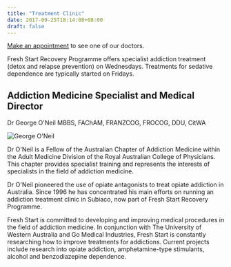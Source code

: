 ```yaml
---
title: "Treatment Clinic"
date: 2017-09-25T18:14:08+08:00
draft: false
---
```


[Make an appointment](/contact/contact) to see one of our doctors.

Fresh Start Recovery Programme offers specialist addiction treatment (detox and relapse prevention) on Wednesdays. Treatments for sedative dependence are typically started on Fridays.

## Addiction Medicine Specialist and Medical Director

Dr George O'Neil MBBS, FAChAM, FRANZCOG, FROCOG, DDU, CitWA

![George O'Neil](/img/George-ONeil.jpg)

Dr O'Neil is a Fellow of the Australian Chapter of Addiction Medicine within the Adult Medicine Division of the Royal Australian College of Physicians. This chapter provides specialist training and represents the interests of specialists in the field of addiction medicine.

Dr O'Neil pioneered the use of opiate antagonists to treat opiate addiction in Australia. Since 1996 he has concentrated his main efforts on running an addiction treatment clinic in Subiaco, now part of Fresh Start Recovery Programme.

Fresh Start is committed to developing and improving medical procedures in the field of addiction medicine. In conjunction with The University of Western Australia and Go Medical Industries, Fresh Start is constantly researching how to improve treatments for addictions. Current projects include research into opiate addiction, amphetamine-type stimulants, alcohol and benzodiazepine dependence.

